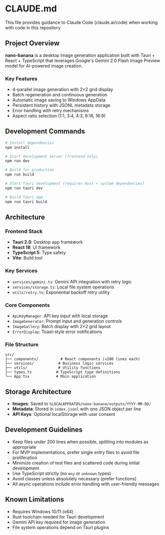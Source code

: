 # CLAUDE.md

This file provides guidance to Claude Code (claude.ai/code) when working with code in this repository.

## Project Overview

**nano-banana** is a desktop image generation application built with Tauri + React + TypeScript that leverages Google's Gemini 2.0 Flash Image Preview model for AI-powered image creation.

### Key Features
- 4-parallel image generation with 2×2 grid display
- Batch regeneration and continuous generation
- Automatic image saving to Windows AppData
- Persistent history with JSONL metadata storage
- Error handling with retry mechanisms
- Aspect ratio selection (1:1, 3:4, 4:3, 9:16, 16:9)

## Development Commands

```bash
# Install dependencies
npm install

# Start development server (frontend only)
npm run dev

# Build for production
npm run build

# Start Tauri development (requires Rust + system dependencies)
npm run tauri dev

# Build Tauri app
npm run tauri build
```

## Architecture

### Frontend Stack
- **Tauri 2.0**: Desktop app framework
- **React 18**: UI framework
- **TypeScript 5**: Type safety
- **Vite**: Build tool

### Key Services
- `services/gemini.ts`: Gemini API integration with retry logic
- `services/storage.ts`: Local file system operations
- `utils/retry.ts`: Exponential backoff retry utility

### Core Components
- `ApiKeyManager`: API key input with local storage
- `ImageGenerator`: Prompt input and generation controls
- `ImageGallery`: Batch display with 2×2 grid layout
- `ErrorDisplay`: Toast-style error notifications

### File Structure
```
src/
├── components/          # React components (<200 lines each)
├── services/           # Business logic services
├── utils/              # Utility functions
├── types.ts           # TypeScript type definitions
└── App.tsx            # Main application
```

## Storage Architecture

- **Images**: Saved to `%LOCALAPPDATA%/nano-banana/outputs/YYYY-MM-DD/`
- **Metadata**: Stored in `index.jsonl` with one JSON object per line
- **API Keys**: Optional localStorage with user consent

## Development Guidelines

- Keep files under 200 lines when possible, splitting into modules as appropriate
- For MVP implementations, prefer single entry files to avoid file proliferation
- Minimize creation of test files and scattered code during initial development
- Use TypeScript strictly (no `any` or `unknown` types)
- Avoid classes unless absolutely necessary (prefer functions)
- All async operations include error handling with user-friendly messages

## Known Limitations

- Requires Windows 10/11 (x64)
- Rust toolchain needed for Tauri development
- Gemini API key required for image generation
- File system operations depend on Tauri plugins
